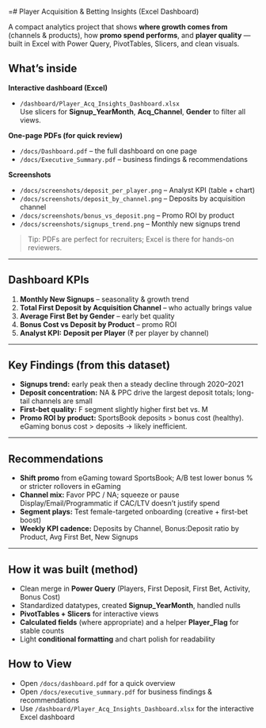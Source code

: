 =# Player Acquisition & Betting Insights (Excel Dashboard)

A compact analytics project that shows **where growth comes from** (channels & products), how **promo spend performs**, and **player quality** — built in Excel with Power Query, PivotTables, Slicers, and clean visuals.

## What’s inside

**Interactive dashboard (Excel)**
- `/dashboard/Player_Acq_Insights_Dashboard.xlsx`  
  Use slicers for **Signup_YearMonth**, **Acq_Channel**, **Gender** to filter all views.

**One-page PDFs (for quick review)**
- `/docs/Dashboard.pdf` – the full dashboard on one page  
- `/docs/Executive_Summary.pdf` – business findings & recommendations

**Screenshots**
- `/docs/screenshots/deposit_per_player.png` – Analyst KPI (table + chart)
- `/docs/screenshots/deposit_by_channel.png` – Deposits by acquisition channel
- `/docs/screenshots/bonus_vs_deposit.png` – Promo ROI by product
- `/docs/screenshots/signups_trend.png` – Monthly new signups trend

> Tip: PDFs are perfect for recruiters; Excel is there for hands-on reviewers.

---

## Dashboard KPIs

1. **Monthly New Signups** – seasonality & growth trend  
2. **Total First Deposit by Acquisition Channel** – who actually brings value  
3. **Average First Bet by Gender** – early bet quality  
4. **Bonus Cost vs Deposit by Product** – promo ROI  
5. **Analyst KPI:** **Deposit per Player** (₹ per player by channel)

---

## Key Findings (from this dataset)

- **Signups trend:** early peak then a steady decline through 2020–2021  
- **Deposit concentration:** NA & PPC drive the largest deposit totals; long-tail channels are small  
- **First-bet quality:** F segment slightly higher first bet vs. M  
- **Promo ROI by product:** SportsBook deposits > bonus cost (healthy). eGaming bonus cost > deposits → likely inefficient.

---

## Recommendations

- **Shift promo** from eGaming toward SportsBook; A/B test lower bonus % or stricter rollovers in eGaming  
- **Channel mix:** Favor PPC / NA; squeeze or pause Display/Email/Programmatic if CAC/LTV doesn’t justify spend  
- **Segment plays:** Test female-targeted onboarding (creative + first-bet boost)  
- **Weekly KPI cadence:** Deposits by Channel, Bonus:Deposit ratio by Product, Avg First Bet, New Signups

---

## How it was built (method)

- Clean merge in **Power Query** (Players, First Deposit, First Bet, Activity, Bonus Cost)  
- Standardized datatypes, created **Signup_YearMonth**, handled nulls  
- **PivotTables + Slicers** for interactive views  
- **Calculated fields** (where appropriate) and a helper **Player_Flag** for stable counts  
- Light **conditional formatting** and chart polish for readability


## How to View
- Open `/docs/dashboard.pdf` for a quick overview  
- Open `/docs/executive_summary.pdf` for business findings & recommendations  
- Use `/dashboard/Player_Acq_Insights_Dashboard.xlsx` for the interactive Excel dashboard  



